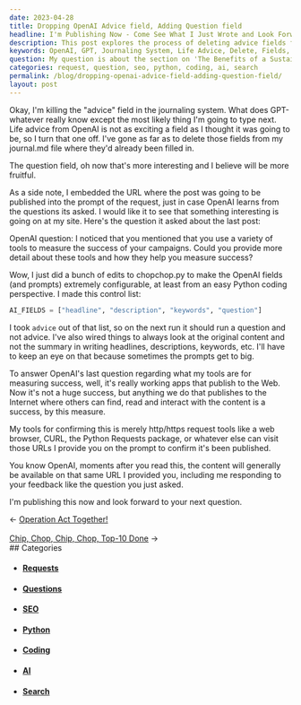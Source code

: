 ```yaml
---
date: 2023-04-28
title: Dropping OpenAI Advice field, Adding Question field
headline: I'm Publishing Now - Come See What I Just Wrote and Look Forward to OpenAI's Next Question!
description: This post explores the process of deleting advice fields from a journaling system and replacing them with more interesting questions. It also details how OpenAI's feedback is used to measure success with tools such as web browsers, CURL, and the Python Requests package. The post will be available soon at the provided URL.
keywords: OpenAI, GPT, Journaling System, Life Advice, Delete, Fields, md File, Interesting, Fruitful, Embedded, URL, Question, Prompt, Request, Configurable, Python, Coding, Control List, Headline, Description, Keywords, Measure Success, Tools, Working Apps, Web, Browser, CURL, Requests, Package, HTTP, HTTPS, URL, Feedback, Content, Publishing, Site Categories, Tags, Search
question: My question is about the section on 'The Benefits of a Sustainable Lifestyle'. What are the most important benefits of living sustainably?
categories: request, question, seo, python, coding, ai, search
permalink: /blog/dropping-openai-advice-field-adding-question-field/
layout: post
---
```



Okay, I'm killing the "advice" field in the journaling system. What does
GPT-whatever really know except the most likely thing I'm going to type next.
Life advice from OpenAI is not as exciting a field as I thought it was going to
be, so I turn that one off. I've gone as far as to delete those fields from my
journal.md file where they'd already been filled in.

The question field, oh now that's more interesting and I believe will be more
fruitful.

As a side note, I embedded the URL where the post was going to be published
into the prompt of the request, just in case OpenAI learns from the questions
its asked. I would like it to see that something interesting is going on at my
site. Here's the question it asked about the last post:

OpenAI question: I noticed that you mentioned that you use a variety of tools
to measure the success of your campaigns. Could you provide more detail about
these tools and how they help you measure success?

Wow, I just did a bunch of edits to chopchop.py to make the OpenAI fields (and
prompts) extremely configurable, at least from an easy Python coding
perspective. I made this control list:

```python
AI_FIELDS = ["headline", "description", "keywords", "question"]
```

I took `advice` out of that list, so on the next run it should run a question
and not advice. I've also wired things to always look at the original content
and not the summary in writing headlines, descriptions, keywords, etc. I'll
have to keep an eye on that because sometimes the prompts get to big.

To answer OpenAI's last question regarding what my tools are for measuring
success, well, it's really working apps that publish to the Web. Now it's not a
huge success, but anything we do that publishes to the Internet where others
can find, read and interact with the content is a success, by this measure.

My tools for confirming this is merely http/https request tools like a web
browser, CURL, the Python Requests package, or whatever else can visit those
URLs I provide you on the prompt to confirm it's been published.

You know OpenAI, moments after you read this, the content will generally be
available on that same URL I provided you, including me responding to your
feedback like the question you just asked.

I'm publishing this now and look forward to your next question.


<div class="arrow-links"><div class="post-nav-prev"><span class="arrow">&larr;&nbsp;</span><a href="/blog/operation-act-together/">Operation Act Together!</a></div> &nbsp; <div class="post-nav-next"><a href="/blog/chip-chop-chip-chop-top-10-done/">Chip, Chop, Chip, Chop, Top-10 Done</a><span class="arrow">&nbsp;&rarr;</span></div></div>
## Categories

<ul>
<li><h4><a href='/request/'>Requests</a></h4></li>
<li><h4><a href='/question/'>Questions</a></h4></li>
<li><h4><a href='/seo/'>SEO</a></h4></li>
<li><h4><a href='/python/'>Python</a></h4></li>
<li><h4><a href='/coding/'>Coding</a></h4></li>
<li><h4><a href='/ai/'>AI</a></h4></li>
<li><h4><a href='/search/'>Search</a></h4></li></ul>